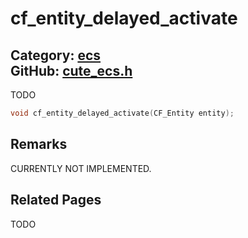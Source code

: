 [](../header.md ':include')

# cf_entity_delayed_activate

Category: [ecs](/api_reference?id=ecs)  
GitHub: [cute_ecs.h](https://github.com/RandyGaul/cute_framework/blob/master/include/cute_ecs.h)  
---

TODO

```cpp
void cf_entity_delayed_activate(CF_Entity entity);
```

## Remarks

CURRENTLY NOT IMPLEMENTED.

## Related Pages

TODO  
